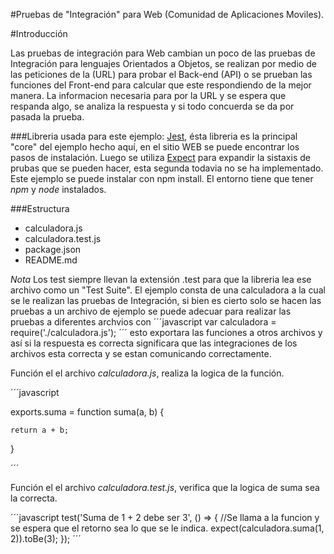 #Pruebas de "Integración" para Web (Comunidad de Aplicaciones Moviles).

#Introducción

Las pruebas de integración para Web cambian un poco de las pruebas de Integración para lenguajes Orientados a Objetos, se realizan por medio de las peticiones de la (URL) para probar el Back-end (API) o se prueban las funciones del Front-end para calcular que este respondiendo de la mejor manera. La informacion necesaria para por la URL y se espera que respanda algo, se analiza la respuesta y si todo concuerda se da por pasada la prueba.

###Libreria usada para este ejemplo:
[Jest](https://facebook.github.io/jest/docs/en/getting-started.html), ésta libreria es la principal "core" del ejemplo hecho aquí, en el sitio WEB se puede encontrar los pasos de instalación. Luego se utiliza [Expect](https://github.com/mjackson/expect) para expandir la sistaxis de prubas que se pueden hacer, esta segunda todavia no se ha implementado. Este ejemplo se puede instalar con npm install. El entorno tiene que tener _npm_ y _node_ instalados.

###Estructura

* calculadora.js
* calculadora.test.js
* package.json
* README.md

_Nota_ Los test siempre llevan la extensión .test para que la libreria lea ese archivo como un "Test Suite". El ejemplo consta de una calculadora a la cual se le realizan las pruebas de Integración, si bien es cierto solo se hacen las pruebas a un archivo de ejemplo se puede adecuar para realizar las pruebas a diferentes archvios con ´´´javascript var calculadora = require('./calculadora.js'); ´´´ esto exportara las funciones a otros archivos y así si la respuesta es correcta significara que las integraciones de los archivos esta correcta y se estan comunicando correctamente.

Función el el archivo _calculadora.js_, realiza la logica de la función.

´´´javascript

exports.suma = function suma(a, b) {

    return a + b;

}

´´´

Función el el archivo _calculadora.test.js_, verifica que la logica de suma sea la correcta.

´´´javascript
test('Suma de 1 + 2 debe ser 3', () => {
//Se llama a la funcion y se espera que el retorno sea lo que se le indica.
expect(calculadora.suma(1, 2)).toBe(3);
});
´´´
